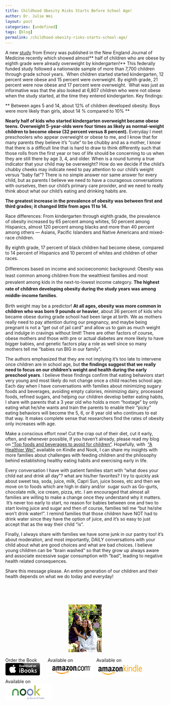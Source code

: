 ```yaml
---
title: Childhood Obesity Risks Starts Before School Age!
author: Dr. Julie Wei
layout: post
categories: [undefined]
tags: [blog]
permalink: /childhood-obesity-risks-starts-school-age/
---
```

A new [study][1] from Emory was published in the New England Journal of Medicine recently which showed almost** half of children who are obese by eighth grade were already overweight by kindergarten!** This federally funded study followed a nationwide sample of more than 7,700 children through grade school years.  When children started started kindergarten, 12 percent were obese and 15 percent were overweight. By eighth grade, 21 percent were now obese and 17 percent were overweight.  What was just as informative was that the also looked at 6,807 children who were not obese when the study started, at the time they entered kindergarten. Key findings:

** Between ages 5 and 14, about 12% of children developed obesity. Boys were more likely than girls, about 14 % compared to 10% **

<p id="yui_3_9_1_1_1391074931266_4387">
  <strong>Nearly half of kids who started kindergarten overweight became obese teens. Overweight 5-year-olds were four times as likely as normal-weight children to become obese (32 percent versus 8 percent). </strong>Everyday I meet preschoolers who appear overweight or obese to me, and I know that for many parents they believe it&#8217;s &#8220;cute&#8221; to be chubby and as a mother, I know that there is a difficult line that is hard to draw to think differently such that those rolls from the first year or two of life should be concerning to us when they are still there by age 3, 4, and older. When is a round tummy a true indicator that your child may be overweight? How do we decide if the child&#8217;s chubby cheeks may indicate need to pay attention to our child&#8217;s weight versus &#8220;baby fat&#8221;? There is no simple answer nor same answer for every child, but as parents I believe we need to have a courageous conversations with ourselves, then our child&#8217;s primary care provider, and we need to really think about what our child&#8217;s eating and drinking habits are.
</p>

<p id="yui_3_9_1_1_1391074931266_4421">
  <strong>The greatest increase in the prevalence of obesity was between first and third grades; it changed little from ages 11 to 14.</strong>
</p>

<p id="yui_3_9_1_1_1391074931266_4431">
  Race differences: From kindergarten through eighth grade, the prevalence of obesity increased by 65 percent among whites, 50 percent among Hispanics, almost 120 percent among blacks and more than 40 percent among others — Asians, Pacific Islanders and Native Americans and mixed-race children.
</p>

By eighth grade, 17 percent of black children had become obese, compared to 14 percent of Hispanics and 10 percent of whites and children of other races.

<div>
  <span style="line-height: 1.5em;">Differences based on income and socioeconomic background: Obesity was least common among children from the wealthiest families and most prevalent among kids in the next-to-lowest income category. <strong>The highest rate of children developing obesity during the study years was among middle-income families</strong>.</span>
</div>

Birth weight may be a predictor! **At all ages, obesity was more common in children who was born 9 pounds or heavier**, about 36 percent of kids who became obese during grade school had been large at birth. We as mothers really need to pay attention during our pregnancy, and maybe being pregnant is not a &#8220;get out of jail card&#8221; and allow us to gain as much weight and indulge in cravings without limit! There are other factors of course, obese mothers and those with pre or actual diabetes are more likely to have bigger babies, and genetic factors play a role as well since so many mothers tell me &#8220;babies run BIG in our family&#8221;.

<p id="yui_3_9_1_1_1391074931266_4462">
  The authors emphasized that they are not implying it&#8217;s too late to intervene once children are in school age, but <strong>the findings suggest that we really need to focus on our children&#8217;s weight and health during the early preschool years</strong>. I believe these findings confirm that eating behaviors start very young and most likely do not change once a child reaches school age. Each day when I have conversations with families about minimizing sugary foods and beverages, avoiding empty calories, minimizing dairy, processed foods, refined sugars, and helping our children develop better eating habits, I share with parents that a 3 year old who holds a mom &#8220;hostage&#8221; by only eating what he/she wants and train the parents to enable their &#8220;picky&#8221; eating behaviors will become the 5, 6, or 8 year old who continues to eat that way. It makes complete sense that researchers find the rates of obesity only increases with age.
</p>

Make a conscious effort now! Cut the crap out of their diet, cut it early, often, and whenever possible, if you haven&#8217;t already, please read my blog on [&#8220;Top foods and beverages to avoid for children&#8221;][2]. Hopefully, with  [&#8220;A Healthier Wei&#8221;][3] available on Kindle and Nook, I can share my insights with more families about challenges with feeding children and the philosophy behind establishing healthy eating habits and exercising early in life.

Every conversation I have with patient families start with &#8220;what does your child eat and drink all day&#8221;? what are his/her favorites? I try to quickly ask about sweet tea, soda, juice, milk, Capri Sun, juice boxes, etc and then we move on to foods which are high in dairy and/or  sugar such as Go-gurts, chocolate milk, ice cream, pizza, etc. I am encouraged that almost all families are willing to make a change once they understand why it matters.  It&#8217;s never too early to start, no reason for babies between one and two to start loving juice and sugar and then of course, families tell me &#8220;but he/she won&#8217;t drink water!&#8221;. I remind families that those children have NOT had to drink water since they have the option of juice, and it&#8217;s so easy to just accept that as the way their child &#8220;is&#8221;.

Finally, I always share with families we have some junk in our pantry too! it&#8217;s about moderation, and most importantly, DAILY conversations with your child about what are good choices and what are bad choices. I believe young children can be &#8220;brain washed&#8221; so that they grow up always aware and associate excessive sugar consumption with &#8220;bad&#8221;, leading to negative health related consequences.

Share this message please. An entire generation of our children and their health depends on what we do today and everyday!

<span style="line-height: 1.5em;"> </span>

&nbsp;

<span style="width:105px;display:table;margin:0 auto;"><a href="the-book/"><img src="/wp-content/uploads/2014/04/AHealthierWei_cover_150.png" /></a></span>

<p style="height:80px">
  <span style="width:130px;display:inline-block;vertical-align:top;"> Order the Book <a href="https://itunes.apple.com/us/book/a-healthier-wei/id806784060?ls=1&mt=11#" target="_blank" > <img class="size-full wp-image-944" alt="Apple iBooks" title="Apple iBooks" src="/wp-content/uploads/2014/02/Download_on_iBooks_Badge_US-UK_110x40_090513.png" width="110" height="40" /></a> </span> <span style="width:150px;display:inline-block;vertical-align:top;">Available on <a href="http://amzn.to/1fSNqeb" target="_blank" > <img class="size-full wp-image-945" alt="Amazon.com" title="Amazon.com" src="/wp-content/uploads/2014/02/amazon_com_logo_160.jpg" width="160" height="47" /> </a> </span> <span  style="width:150px;display:inline-block;vertical-align:top;">Available on <a href="http://amzn.to/1eHEfNl" target="_blank" > <img class="size-full wp-image-946" alt="Amazon Kindle" title="Amazon Kindle" src="/wp-content/uploads/2014/02/kindle_logo_160.jpg" width="160" height="43" /> </a> </span> <span style="width:150px;display:inline-block;vertical-align:top;">Available on <a href="http://www.barnesandnoble.com/w/a-healthier-wei-julie-wei/1118260302?ean=2940148244592&itm=1&usri=2940148244592" target="_blank" > <img class="size-full wp-image-947" alt="Nook" title="Nook" src="/wp-content/uploads/2014/02/nook_logo_160.png" width="160" height="52" /></a> </span>
</p>


 [1]: http://news.yahoo.com/study-kids-39-obesity-risk-starts-school-age-220118716.html
 [2]: top-foods-and-beverages-i-avoid-at-grocery-stores/ "Top Foods and Beverages to Avoid for Children"
 [3]: the-book/ "The Book"
 [4]: the-book